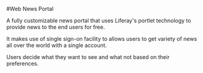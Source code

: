 #Web News Portal

A fully customizable news portal that uses Liferay's portlet technology to provide news to the end users for free.

It makes use of single sign-on facility to allows users to get variety of news all over the world with a single account.

Users decide what they want to see and what not based on their preferences.
